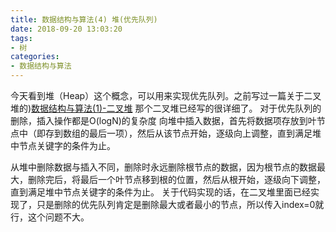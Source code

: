 ```yaml
---
title: 数据结构与算法(4) 堆(优先队列)
date: 2018-09-20 13:03:20
tags:
- 树
categories:
- 数据结构与算法
---
```

今天看到堆（Heap）这个概念，可以用来实现优先队列。之前写过一篇关于二叉堆的)[数据结构与算法(1)-二叉堆](http://pyking.cn/2018/09/14/%E6%95%B0%E6%8D%AE%E7%BB%93%E6%9E%84%E4%B8%8E%E7%AE%97%E6%B3%95-1-%E4%BA%8C%E5%8F%89%E5%A0%86/)
那个二叉堆已经写的很详细了。
对于优先队列的删除，插入操作都是O(logN)的复杂度
向堆中插入数据，首先将数据项存放到叶节点中（即存到数组的最后一项），然后从该节点开始，逐级向上调整，直到满足堆中节点关键字的条件为止。

从堆中删除数据与插入不同，删除时永远删除根节点的数据，因为根节点的数据最大，删除完后，将最后一个叶节点移到根的位置，然后从根开始，逐级向下调整，直到满足堆中节点关键字的条件为止。
关于代码实现的话，在二叉堆里面已经实现了，只是删除的优先队列肯定是删除最大或者最小的节点，所以传入index=0就行，这个问题不大。